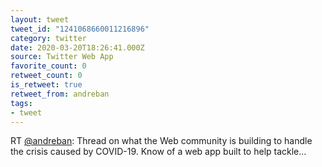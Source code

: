 ```yaml
---
layout: tweet
tweet_id: "1241068660011216896"
category: twitter
date: 2020-03-20T18:26:41.000Z
source: Twitter Web App
favorite_count: 0
retweet_count: 0
is_retweet: true
retweet_from: andreban
tags:
- tweet
---
```


RT [@andreban](https://twitter.com/@andreban): Thread on what the Web community is building to handle the crisis caused by COVID-19. Know of a web app built to help tackle…

